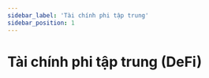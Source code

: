 ```yaml
---
sidebar_label: 'Tài chính phi tập trung'
sidebar_position: 1
---
```

# Tài chính phi tập trung (DeFi)